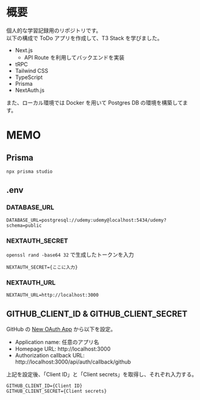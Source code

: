 # 概要

個人的な学習記録用のリポジトリです。  
以下の構成で ToDo アプリを作成して、T3 Stack を学びました。

- Next.js
  - API Route を利用してバックエンドを実装
- tRPC
- Tailwind CSS
- TypeScript
- Prisma
- NextAuth.js

また、ローカル環境では Docker を用いて Postgres DB の環境を構築してます。

# MEMO

## Prisma

```
npx prisma studio
```

## .env

### DATABASE_URL

```
DATABASE_URL=postgresql://udemy:udemy@localhost:5434/udemy?schema=public
```

### NEXTAUTH_SECRET

`openssl rand -base64 32` で生成したトークンを入力

```
NEXTAUTH_SECRET={ここに入力}
```

### NEXTAUTH_URL

```
NEXTAUTH_URL=http://localhost:3000
```

## GITHUB_CLIENT_ID & GITHUB_CLIENT_SECRET

GitHub の [New OAuth App](https://github.com/settings/developers) から以下を設定。

- Application name: 任意のアプリ名
- Homepage URL: http://localhost:3000
- Authorization callback URL: http://localhost:3000/api/auth/callback/github

上記を設定後、「Client ID」と「Client secrets」を取得し、それぞれ入力する。

```
GITHUB_CLIENT_ID={Client ID}
GITHUB_CLIENT_SECRET={Client secrets}
```
